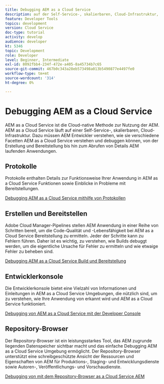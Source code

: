 ```yaml
---
title: Debugging AEM as a Cloud Service
description: auf der Self-Service-, skalierbaren, Cloud-Infrastruktur, die es AEM Entwicklern erforderlich macht, zu verstehen, wie sie verschiedene Facetten von AEM as a Cloud Service verstehen und debuggen können, von der Erstellung und Bereitstellung bis hin zum Abrufen von Details laufender AEM.
feature: Developer Tools
topics: development
version: Cloud Service
doc-type: tutorial
activity: develop
audience: developer
kt: 5346
topic: Development
role: Developer
level: Beginner, Intermediate
exl-id: 8092fbb4-234f-472e-a405-8a45734b7c65
source-git-commit: 467b0c343a28eb573498a013b5490877e4497fe0
workflow-type: tm+mt
source-wordcount: '314'
ht-degree: 0%

---
```


# Debugging AEM as a Cloud Service

AEM as a Cloud Service ist die Cloud-native Methode zur Nutzung der AEM. AEM as a Cloud Service läuft auf einer Self-Service-, skalierbaren, Cloud-Infrastruktur. Dazu müssen AEM Entwickler verstehen, wie sie verschiedene Facetten AEM as a Cloud Service verstehen und debuggen können, von der Erstellung und Bereitstellung bis hin zum Abrufen von Details AEM laufenden Anwendungen.

## Protokolle

Protokolle enthalten Details zur Funktionsweise Ihrer Anwendung in AEM as a Cloud Service Funktionen sowie Einblicke in Probleme mit Bereitstellungen.

[Debugging AEM as a Cloud Service mithilfe von Protokollen](./logs.md)

## Erstellen und Bereitstellen

Adobe Cloud Manager-Pipelines stellen AEM Anwendung in einer Reihe von Schritten bereit, um die Code-Qualität und -Lebensfähigkeit bei AEM as a Cloud Service Bereitstellung zu ermitteln. Jeder der Schritte kann zu Fehlern führen. Daher ist es wichtig, zu verstehen, wie Builds debuggt werden, um die eigentliche Ursache für Fehler zu ermitteln und wie etwaige Fehler zu beheben sind.

[Debugging AEM as a Cloud Service Build und Bereitstellung](./build-and-deployment.md)

## Entwicklerkonsole

Die Entwicklerkonsole bietet eine Vielzahl von Informationen und Einleitungen in AEM as a Cloud Service Umgebungen, die nützlich sind, um zu verstehen, wie Ihre Anwendung von erkannt wird und AEM as a Cloud Service funktioniert.

[Debugging von AEM as a Cloud Service mit der Developer Console](./developer-console.md)

## Repository-Browser

Der Repository-Browser ist ein leistungsstarkes Tool, das AEM zugrunde liegenden Datenspeicher sichtbar macht und das einfache Debugging AEM as a Cloud Service Umgebung ermöglicht. Der Repository-Browser unterstützt eine schreibgeschützte Ansicht der Ressourcen und Eigenschaften von AEM für Produktions-, Staging- und Entwicklungsdienste sowie Autoren-, Veröffentlichungs- und Vorschaudienste.

[Debugging von mit dem Repository-Browser as a Cloud Service AEM](./repository-browser.md)
